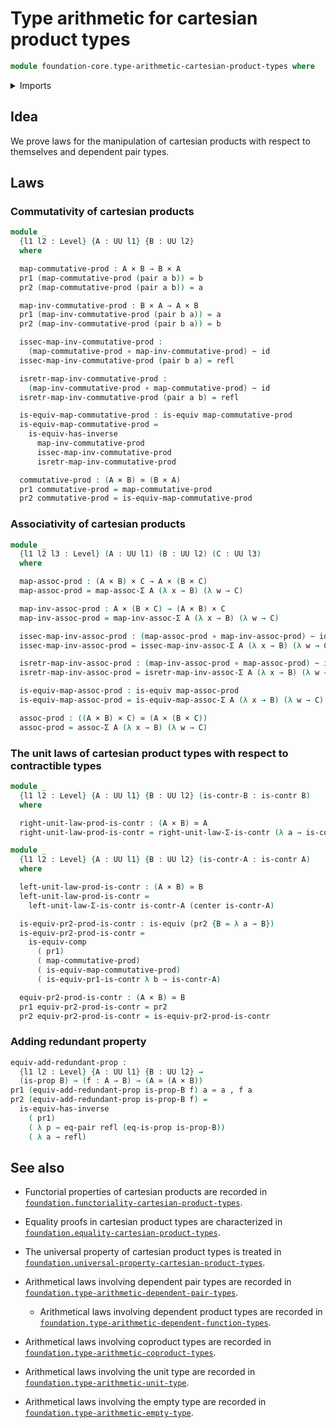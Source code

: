 # Type arithmetic for cartesian product types

```agda
module foundation-core.type-arithmetic-cartesian-product-types where
```

<details><summary>Imports</summary>

```agda
open import foundation-core.cartesian-product-types
open import foundation-core.contractible-types
open import foundation-core.dependent-pair-types
open import foundation-core.equality-cartesian-product-types
open import foundation-core.equivalences
open import foundation-core.functions
open import foundation-core.homotopies
open import foundation-core.identity-types
open import foundation-core.propositions
open import foundation-core.type-arithmetic-dependent-pair-types
open import foundation-core.universe-levels
```

</details>

## Idea

We prove laws for the manipulation of cartesian products with respect to
themselves and dependent pair types.

## Laws

### Commutativity of cartesian products

```agda
module _
  {l1 l2 : Level} {A : UU l1} {B : UU l2}
  where

  map-commutative-prod : A × B → B × A
  pr1 (map-commutative-prod (pair a b)) = b
  pr2 (map-commutative-prod (pair a b)) = a

  map-inv-commutative-prod : B × A → A × B
  pr1 (map-inv-commutative-prod (pair b a)) = a
  pr2 (map-inv-commutative-prod (pair b a)) = b

  issec-map-inv-commutative-prod :
    (map-commutative-prod ∘ map-inv-commutative-prod) ~ id
  issec-map-inv-commutative-prod (pair b a) = refl

  isretr-map-inv-commutative-prod :
    (map-inv-commutative-prod ∘ map-commutative-prod) ~ id
  isretr-map-inv-commutative-prod (pair a b) = refl

  is-equiv-map-commutative-prod : is-equiv map-commutative-prod
  is-equiv-map-commutative-prod =
    is-equiv-has-inverse
      map-inv-commutative-prod
      issec-map-inv-commutative-prod
      isretr-map-inv-commutative-prod

  commutative-prod : (A × B) ≃ (B × A)
  pr1 commutative-prod = map-commutative-prod
  pr2 commutative-prod = is-equiv-map-commutative-prod
```

### Associativity of cartesian products

```agda
module _
  {l1 l2 l3 : Level} (A : UU l1) (B : UU l2) (C : UU l3)
  where

  map-assoc-prod : (A × B) × C → A × (B × C)
  map-assoc-prod = map-assoc-Σ A (λ x → B) (λ w → C)

  map-inv-assoc-prod : A × (B × C) → (A × B) × C
  map-inv-assoc-prod = map-inv-assoc-Σ A (λ x → B) (λ w → C)

  issec-map-inv-assoc-prod : (map-assoc-prod ∘ map-inv-assoc-prod) ~ id
  issec-map-inv-assoc-prod = issec-map-inv-assoc-Σ A (λ x → B) (λ w → C)

  isretr-map-inv-assoc-prod : (map-inv-assoc-prod ∘ map-assoc-prod) ~ id
  isretr-map-inv-assoc-prod = isretr-map-inv-assoc-Σ A (λ x → B) (λ w → C)

  is-equiv-map-assoc-prod : is-equiv map-assoc-prod
  is-equiv-map-assoc-prod = is-equiv-map-assoc-Σ A (λ x → B) (λ w → C)

  assoc-prod : ((A × B) × C) ≃ (A × (B × C))
  assoc-prod = assoc-Σ A (λ x → B) (λ w → C)
```

### The unit laws of cartesian product types with respect to contractible types

```agda
module _
  {l1 l2 : Level} {A : UU l1} {B : UU l2} (is-contr-B : is-contr B)
  where

  right-unit-law-prod-is-contr : (A × B) ≃ A
  right-unit-law-prod-is-contr = right-unit-law-Σ-is-contr (λ a → is-contr-B)

module _
  {l1 l2 : Level} {A : UU l1} {B : UU l2} (is-contr-A : is-contr A)
  where

  left-unit-law-prod-is-contr : (A × B) ≃ B
  left-unit-law-prod-is-contr =
    left-unit-law-Σ-is-contr is-contr-A (center is-contr-A)

  is-equiv-pr2-prod-is-contr : is-equiv (pr2 {B = λ a → B})
  is-equiv-pr2-prod-is-contr =
    is-equiv-comp
      ( pr1)
      ( map-commutative-prod)
      ( is-equiv-map-commutative-prod)
      ( is-equiv-pr1-is-contr λ b → is-contr-A)

  equiv-pr2-prod-is-contr : (A × B) ≃ B
  pr1 equiv-pr2-prod-is-contr = pr2
  pr2 equiv-pr2-prod-is-contr = is-equiv-pr2-prod-is-contr
```

### Adding redundant property

```agda
equiv-add-redundant-prop :
  {l1 l2 : Level} {A : UU l1} {B : UU l2} →
  (is-prop B) → (f : A → B) → (A ≃ (A × B))
pr1 (equiv-add-redundant-prop is-prop-B f) a = a , f a
pr2 (equiv-add-redundant-prop is-prop-B f) =
  is-equiv-has-inverse
    ( pr1)
    ( λ p → eq-pair refl (eq-is-prop is-prop-B))
    ( λ a → refl)
```

## See also

- Functorial properties of cartesian products are recorded in
  [`foundation.functoriality-cartesian-product-types`](foundation.functoriality-cartesian-product-types.md).
- Equality proofs in cartesian product types are characterized in
  [`foundation.equality-cartesian-product-types`](foundation.equality-cartesian-product-types.md).
- The universal property of cartesian product types is treated in
  [`foundation.universal-property-cartesian-product-types`](foundation.universal-property-cartesian-product-types.md).

- Arithmetical laws involving dependent pair types are recorded in
  [`foundation.type-arithmetic-dependent-pair-types`](foundation.type-arithmetic-dependent-pair-types.md).
  - Arithmetical laws involving dependent product types are recorded in
    [`foundation.type-arithmetic-dependent-function-types`](foundation.type-arithmetic-dependent-function-types.md).
- Arithmetical laws involving coproduct types are recorded in
  [`foundation.type-arithmetic-coproduct-types`](foundation.type-arithmetic-coproduct-types.md).
- Arithmetical laws involving the unit type are recorded in
  [`foundation.type-arithmetic-unit-type`](foundation.type-arithmetic-unit-type.md).
- Arithmetical laws involving the empty type are recorded in
  [`foundation.type-arithmetic-empty-type`](foundation.type-arithmetic-empty-type.md).
